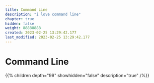 ```yaml
---
title: Command Line
description: "i love command line"
chapter: true
hidden: false
weight: 88888888
created: 2023-02-25 13:29:42.177
last_modified: 2023-02-25 13:29:42.177
---
```

# Command Line 

{{% children depth="99" showhidden="false" description="true" /%}}



